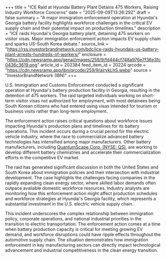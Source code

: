 +++
title = "ICE Raid at Hyundai Battery Plant Detains 475 Workers, Raising Industry Workforce Concerns"
date = "2025-09-09T13:26:29Z"
draft = false
summary = "A major immigration enforcement operation at Hyundai's Georgia battery facility highlights workforce challenges in the critical EV supply chain and their potential impact on production timelines."
description = "ICE raids Hyundai's Georgia battery plant, detaining 475 workers on visitor visas. Major immigration enforcement action impacts EV supply chain and sparks US-South Korea debate."
source_link = "https://rss.investorbrandnetwork.com/bdc/ice-raids-hyundais-us-battery-plant-arrests-hundreds-of-workers/"
enclosure = "https://cdn.newsramp.app/genai/images/259/9/fd444cf748a976e7f36e3fc0436c3619.png"
article_id = 202384
feed_item_id = 20224
qrcode = "https://cdn.newsramp.app/ibn/qrcode/259/9/airykLhS.webp"
source = "InvestorBrandNetwork (IBN)"
+++

<p>U.S. Immigration and Customs Enforcement conducted a significant operation at Hyundai's battery production facility in Georgia, resulting in the detention of 475 workers. The raid targeted individuals working on short-term visitor visas not authorized for employment, with most detainees being South Korean citizens who had entered using visas intended for tourism or business visits rather than long-term employment.</p><p>The enforcement action raises critical questions about workforce issues impacting Hyundai's production plans and timelines for its battery operations. This incident occurs during a crucial period for the electric vehicle industry, where the race to commercialize advanced battery technologies has intensified among major manufacturers. Other battery manufacturers, including <a href="https://www.quantumscape.com" rel="nofollow" target="_blank">QuantumScape Corp. (NYSE: QS)</a>, are working to develop different battery chemistries and accelerate their commercialization efforts in the competitive EV market.</p><p>The raid has generated significant discussion in both the United States and South Korea about immigration policies and their intersection with industrial development. The case highlights the challenges facing companies in the rapidly expanding clean energy sector, where skilled labor demands often outpace available domestic workforce resources. Industry analysts are monitoring how this enforcement action might affect production schedules and workforce strategies at Hyundai's Georgia facility, which represents a substantial investment in the U.S. electric vehicle supply chain.</p><p>This incident underscores the complex relationship between immigration policy, corporate operations, and national industrial priorities in the transition to electric transportation. The enforcement action comes at a time when battery production capacity is critical for meeting growing EV demand, and workforce disruptions could have ripple effects throughout the automotive supply chain. The situation demonstrates how immigration enforcement in key manufacturing sectors can directly impact technological advancement and industrial competitiveness in the clean energy transition.</p>